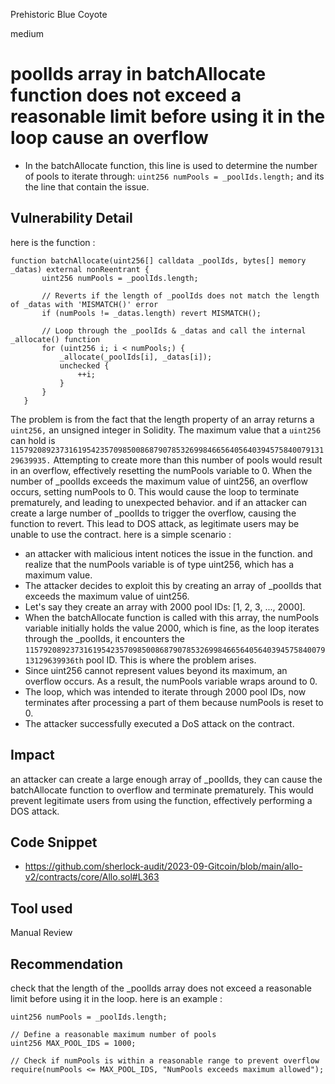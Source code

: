 Prehistoric Blue Coyote

medium

# poolIds array in batchAllocate function does not exceed a reasonable limit before using it in the loop cause an overflow
- In the batchAllocate function, this line is used to determine the number of pools to iterate through:
`uint256 numPools = _poolIds.length;` and its the line that contain the issue.
## Vulnerability Detail
here is the function :
 ```solidity
 function batchAllocate(uint256[] calldata _poolIds, bytes[] memory _datas) external nonReentrant {
        uint256 numPools = _poolIds.length;

        // Reverts if the length of _poolIds does not match the length of _datas with 'MISMATCH()' error
        if (numPools != _datas.length) revert MISMATCH();

        // Loop through the _poolIds & _datas and call the internal _allocate() function
        for (uint256 i; i < numPools;) {
            _allocate(_poolIds[i], _datas[i]);
            unchecked {
                ++i;
            }
        }
    }

```
The problem is from the fact that the length property of an array returns a `uint256,` an unsigned integer in Solidity. The maximum value that a `uint256` can hold is `115792089237316195423570985008687907853269984665640564039457584007913129639935.` Attempting to create more than this number of pools would result in an  overflow, effectively resetting the numPools variable to 0.
When the number of _poolIds exceeds the maximum value of uint256, an  overflow occurs, setting numPools to 0. This would cause the loop to terminate prematurely, and leading to unexpected behavior.
and if an attacker can create a large number of _poolIds to trigger the overflow, causing the function to revert. This  lead to DOS attack, as legitimate users may be unable to use the contract.
here is a simple scenario :
-  an attacker with malicious intent notices the issue in the function. and realize that the numPools variable is of type uint256, which has a maximum value.
- The attacker decides to exploit this by creating an array of _poolIds that exceeds the maximum value of uint256. 
- Let's say they create an array with 2000 pool IDs: [1, 2, 3, ..., 2000].
- When the batchAllocate function is called with this array, the numPools variable initially holds the value 2000, which is fine, as the loop iterates through the _poolIds, it encounters the `115792089237316195423570985008687907853269984665640564039457584007913129639936th` pool ID. This is where the problem arises.
- Since uint256 cannot represent values beyond its maximum, an overflow occurs. As a result, the numPools variable wraps around to 0.
- The loop, which was intended to iterate through 2000 pool IDs, now terminates  after processing a part of them because numPools is reset to 0.
- The attacker successfully executed a DoS attack on the contract.

## Impact

an attacker can create a large enough array of _poolIds, they can cause the batchAllocate function to overflow and terminate prematurely. This would prevent legitimate users from using the function, effectively performing a DOS attack.

## Code Snippet
- https://github.com/sherlock-audit/2023-09-Gitcoin/blob/main/allo-v2/contracts/core/Allo.sol#L363
## Tool used
Manual Review
## Recommendation
 check that the length of the _poolIds array does not exceed a reasonable limit before using it in the loop.
here is an example :
```solidity
uint256 numPools = _poolIds.length;

// Define a reasonable maximum number of pools
uint256 MAX_POOL_IDS = 1000;

// Check if numPools is within a reasonable range to prevent overflow
require(numPools <= MAX_POOL_IDS, "NumPools exceeds maximum allowed");

```